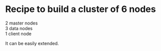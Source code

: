 # Recipe to build a cluster of 6 nodes

2 master nodes  
3 data nodes  
1 client node  

It can be easily extended.
